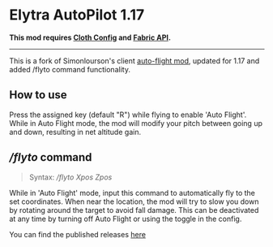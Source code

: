 # Elytra AutoPilot 1.17

**This mod requires [Cloth Config](https://www.curseforge.com/minecraft/mc-mods/cloth-config) and [Fabric API](https://www.curseforge.com/minecraft/mc-mods/fabric-api).**
***
This is a fork of Simonlourson's client [auto-flight mod](https://www.curseforge.com/minecraft/mc-mods/elytra-auto-flight), updated for 1.17 and added /flyto command functionality.


## How to use

Press the assigned key (default "R") while flying to enable 'Auto Flight'. While in Auto Flight mode, the mod will modify your pitch between going up and down, resulting in net altitude gain.

## */flyto* command
>Syntax: */flyto Xpos Zpos*

While in 'Auto Flight' mode, input this command to automatically fly to the set coordinates. When near the location, the mod will try to slow you down by rotating around the target to avoid fall damage. This can be deactivated at any time by turning off Auto Flight or using the toggle in the config.

You can find the published releases [here](https://www.curseforge.com/minecraft/mc-mods/elytra-autopilot)
